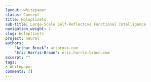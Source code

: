 ```yaml
---
layout: whitepaper
status: Concept
title: Holoptinets
sub-title: Large-Scale Self-Reflective Functional Intelligence
navigation_weight: 2
slug: holoptinets
project: neural
authors:
    "Arthur Brock": artbrock.com
    "Eric Harris-Braun": eric.harris-braun.com
excerpt: ""
tags:
- Whitepaper
comments: []
---
```

